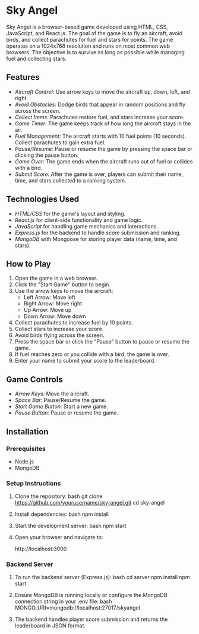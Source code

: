 # Sky Angel

Sky Angel is a browser-based game developed using HTML, CSS, JavaScript, and React.js. The goal of the game is to fly an aircraft, avoid birds, and collect parachutes for fuel and stars for points. The game operates on a 1024x768 resolution and runs on most common web browsers. The objective is to survive as long as possible while managing fuel and collecting stars.

## Features

- *Aircraft Control:* Use arrow keys to move the aircraft up, down, left, and right.
- *Avoid Obstacles:* Dodge birds that appear in random positions and fly across the screen.
- *Collect Items:* Parachutes restore fuel, and stars increase your score.
- *Game Timer:* The game keeps track of how long the aircraft stays in the air.
- *Fuel Management:* The aircraft starts with 10 fuel points (10 seconds). Collect parachutes to gain extra fuel.
- *Pause/Resume:* Pause or resume the game by pressing the space bar or clicking the pause button.
- *Game Over:* The game ends when the aircraft runs out of fuel or collides with a bird.
- *Submit Score:* After the game is over, players can submit their name, time, and stars collected to a ranking system.

## Technologies Used

- *HTML/CSS* for the game's layout and styling.
- *React.js* for client-side functionality and game logic.
- *JavaScript* for handling game mechanics and interactions.
- *Express.js* for the backend to handle score submission and ranking.
- *MongoDB* with Mongoose for storing player data (name, time, and stars).

## How to Play

1. Open the game in a web browser.
2. Click the "Start Game" button to begin.
3. Use the arrow keys to move the aircraft:
   - Left Arrow: Move left
   - Right Arrow: Move right
   - Up Arrow: Move up
   - Down Arrow: Move down
4. Collect parachutes to increase fuel by 10 points.
5. Collect stars to increase your score.
6. Avoid birds flying across the screen.
7. Press the space bar or click the "Pause" button to pause or resume the game.
8. If fuel reaches zero or you collide with a bird, the game is over.
9. Enter your name to submit your score to the leaderboard.

## Game Controls

- *Arrow Keys:* Move the aircraft.
- *Space Bar:* Pause/Resume the game.
- *Start Game Button:* Start a new game.
- *Pause Button:* Pause or resume the game.

## Installation

### Prerequisites
- Node.js
- MongoDB

### Setup Instructions

1. Clone the repository:
   bash
   git clone https://github.com/yourusername/sky-angel.git
   cd sky-angel
   

2. Install dependencies:
   bash
   npm install
   

3. Start the development server:
   bash
   npm start
   

4. Open your browser and navigate to:
   
   http://localhost:3000
   

### Backend Server

1. To run the backend server (Express.js):
   bash
   cd server
   npm install
   npm start
   

2. Ensure MongoDB is running locally or configure the MongoDB connection string in your .env file:
   bash
   MONGO_URI=mongodb://localhost:27017/skyangel
   

3. The backend handles player score submission and returns the leaderboard in JSON format.